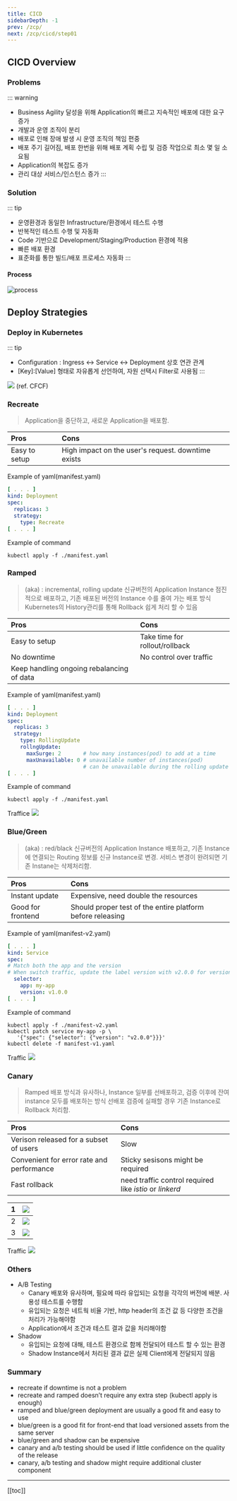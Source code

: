 ```yaml
---
title: CICD
sidebarDepth: -1
prev: /zcp/
next: /zcp/cicd/step01
---
```


## CICD Overview

### Problems

::: warning
* Business Agility 달성을 위해 Application의 빠르고 지속적인 배포에 대한 요구 증가
* 개발과 운영 조직이 분리
* 배포로 인해 장애 발생 시 운영 조직의 책임 편중
* 배포 주기 길어짐, 배포 한번을 위해 배포 계획 수립 및 검증 작업으로 최소 몇 일 소요됨
* Application의 복잡도 증가
* 관리 대상 서비스/인스턴스 증가
:::

### Solution 
::: tip
* 운영환경과 동일한 Infrastructure/환경에서 테스트 수행
* 반복적인 테스트 수행 및 자동화
* Code 기반으로 Development/Staging/Production 환경에 적용
* 빠른 배포 환경
* 표준화를 통한 빌드/배포 프로세스 자동화
:::

#### Process

![process](./img/2019-01-25-18-18-02.png)


##  Deploy Strategies

### Deploy in Kubernetes
::: tip
* Configuration : Ingress <-> Service <-> Deployment  상호 연관 관계
* [Key]:[Value]  형태로 자유롭게 선언하여, 자원 선택시 Filter로 사용됨
:::

![](./img/2019-01-25-22-46-00.png)
(ref. CFCF)


### Recreate
> Application을 중단하고, 새로운 Application을 배포함.


| Pros          | Cons                                               |
| :------------ | :------------------------------------------------- |
| Easy to setup | High impact on the user's request. downtime exists |

Example of yaml(manifest.yaml)
``` yaml
[ . . . ]
kind: Deployment
spec:
  replicas: 3
  strategy:
    type: Recreate
[ . . . ]
```
Example of command
```
kubectl apply -f ./manifest.yaml
```

### Ramped
> (aka) : incremental, rolling update
> 신규버전의 Application Instance 점진적으로 배포하고, 기존 배포된 버전의 Instance 수를 줄여 가는 배포 방식
> Kubernetes의 History관리를 통해  Rollback 쉽게 처리 할 수 있음



| Pros                                      | Cons                           |
| :---------------------------------------- | :----------------------------- |
| Easy to setup                             | Take time for rollout/rollback |
| No downtime                               | No control over traffic        |
| Keep handling ongoing rebalancing of data |                                |

Example of yaml(manifest.yaml)
``` yaml
[ . . . ]
kind: Deployment
spec:
  replicas: 3
  strategy:
    type: RollingUpdate
    rollngUpdate:
      maxSurge: 2       # how many instances(pod) to add at a time
      maxUnavailable: 0 # unavailable number of instances(pod) 
                        # can be unavailable during the rolling update
[ . . . ]
```

Example of command
```
kubectl apply -f ./manifest.yaml
```
Traffice
![](./img/2019-01-25-23-10-07.png)




### Blue/Green
> (aka) : red/black
> 신규버전의 Application Instance 배포하고, 기존 Instance에 연결되는 Routing 정보를 신규 Instance로 변경.
> 서비스 변경이 완려되면 기존 Instane는 삭제처리함.

| Pros              | Cons                                                       |
| :---------------- | :--------------------------------------------------------- |
| Instant update    | Expensive, need double the resources                       |
| Good for frontend | Should proper test of the entire platform before releasing |

Example of yaml(manifest-v2.yaml)
``` yaml
[ . . . ]
kind: Service
spec:
# Match both the app and the version
# When switch traffic, update the label version with v2.0.0 for version 1.0.0
  selector:
    app: my-app
    version: v1.0.0
[ . . . ]
```

Example of command
```
kubectl apply -f ./manifest-v2.yaml
kubectl patch service my-app -p \
   '{"spec": {"selector": {"version": "v2.0.0"}}}'
kubectl delete -f manifest-v1.yaml
```

Traffic
![](./img/2019-01-25-23-33-01.png)


### Canary
> Ramped 배포 방식과 유사하나, Instance 일부를 선배포하고, 검증 이후에
> 잔여 instance 모두를 배포하는 방식
> 선배포 검증에 실패할 경우 기존 Instance로 Rollback 처리함.

|Pros|Cons|
|:---|:---|
| Verison released for a subset of users| Slow |
| Convenient for error rate and performance | Sticky sesisons might be required |
| Fast rollback | need traffic control required like *istio* or *linkerd*|

|   1   | ![](./img/2019-01-25-23-40-31.png) |
| :---: | :--------------------------------: |
|   2   | ![](./img/2019-01-25-23-41-53.png) |
|   3   | ![](./img/2019-01-25-23-42-13.png) |

Traffic
![](./img/2019-01-25-23-43-39.png)

### Others

* A/B Testing
  * Canary 배포와 유사하며, 필요에 따라 유입되는 요청을 각각의 버전에 배분. 사용성 테스트를 수행함
  * 유입되는 요청은 네트웍 비율 기반, http header의 조건 값 등 다양한 조건을 처리가 가능해야함
  * Application에서 조건과 테스트 결과 값을 처리해야함
* Shadow
  * 유입되는 요청에 대해, 테스트 환경으로 함께 전달되어 테스트 할 수 있는 환경
  * Shadow Instance에서 처리된 결과 값은 실제  Client에게 전달되지 않음

### Summary
* recreate if downtime is not a problem
* recreate and ramped doesn’t require any extra step (kubectl apply is enough)
* ramped and blue/green deployment are usually a good fit and easy to use
* blue/green is a good fit for front-end that load versioned assets from the same server
* blue/green and shadow can be expensive
* canary and a/b testing should be used if little confidence on the quality of the release
* canary, a/b testing and shadow might require additional cluster component

---
[[toc]]

